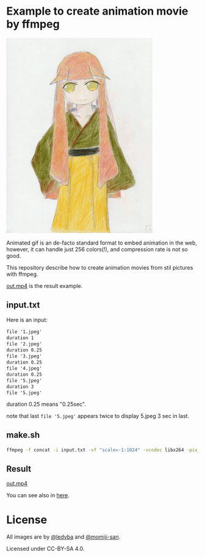 # Example to create animation movie by ffmpeg

<img src="out.gif">

Animated gif is an de-facto standard format to embed animation in the web, however, it can handle just 256 colors(!), and compression rate is not so good.

This repository describe how to create animation movies from stil pictures with ffmpeg.

[out.mp4](out.mp4) is the result example.

## input.txt

Here is an input:

```
file '1.jpeg'
duration 1
file '2.jpeg'
duration 0.25
file '3.jpeg'
duration 0.25
file '4.jpeg'
duration 0.25
file '5.jpeg'
duration 3
file '5.jpeg'
```

duration 0.25 means "0.25sec".

note that last `file '5.jpeg'` appears twice to display 5.jpeg 3 sec in last.

## make.sh

```bash
ffmpeg -f concat -i input.txt -vf "scale=-1:1024" -vcodec libx264 -pix_fmt yuv420p -r 30 out.mp4
```

## Result

[out.mp4](out.mp4)

You can see also in [here](https://hexe.net/2020/01/23/22:26:36/).

# License

All images are by [@ledyba](https://github.com/ledyba) and [@momiji-san](https://github.com/momiji-san).

Licensed under CC-BY-SA 4.0.
